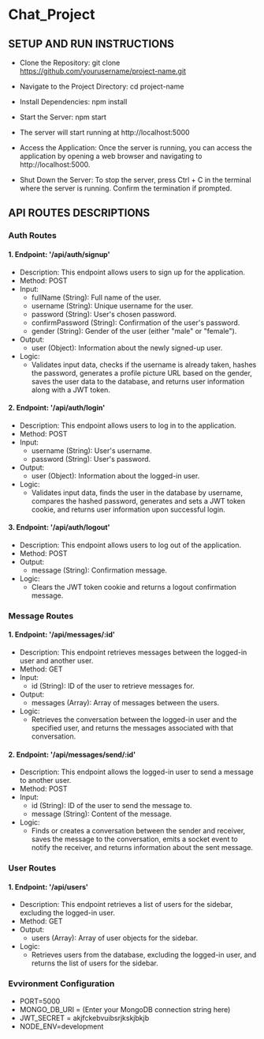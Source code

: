 # Chat_Project

## SETUP AND RUN INSTRUCTIONS
  * Clone the Repository: git clone https://github.com/yourusername/project-name.git
  * Navigate to the Project Directory: cd project-name
  * Install Dependencies: npm install
  * Start the Server: npm start

  * The server will start running at http://localhost:5000
  * Access the Application: Once the server is running, you can access the application by opening a web browser and navigating to http://localhost:5000.
  * Shut Down the Server: To stop the server, press Ctrl + C in the terminal where the server is running. Confirm the termination if prompted.

## API ROUTES DESCRIPTIONS
### Auth Routes

#### 1. Endpoint: '/api/auth/signup'
  * Description: This endpoint allows users to sign up for the application.
  * Method: POST
  * Input:
      * fullName (String): Full name of the user.
      * username (String): Unique username for the user.
      * password (String): User's chosen password.
      * confirmPassword (String): Confirmation of the user's password.
      * gender (String): Gender of the user (either "male" or "female").
  * Output:
      * user (Object): Information about the newly signed-up user.
  * Logic:
      * Validates input data, checks if the username is already taken, hashes the password, generates a profile picture URL based on the gender, saves the user data to the database, and returns user information along with a JWT token.

#### 2. Endpoint: '/api/auth/login'
  * Description: This endpoint allows users to log in to the application.
  * Method: POST
  * Input:
      * username (String): User's username.
      * password (String): User's password.
  * Output:
      * user (Object): Information about the logged-in user.
  * Logic:
      * Validates input data, finds the user in the database by username, compares the hashed password, generates and sets a JWT token cookie, and returns user information upon successful login.

#### 3. Endpoint: '/api/auth/logout'
  * Description: This endpoint allows users to log out of the application.
  * Method: POST
  * Output:
      * message (String): Confirmation message.
  * Logic:
      * Clears the JWT token cookie and returns a logout confirmation message.

### Message Routes

#### 1. Endpoint: '/api/messages/:id'
  * Description: This endpoint retrieves messages between the logged-in user and another user.
  * Method: GET
  * Input:
      * id (String): ID of the user to retrieve messages for.
  * Output:
      * messages (Array): Array of messages between the users.
  * Logic:
      * Retrieves the conversation between the logged-in user and the specified user, and returns the messages associated with that conversation.

#### 2. Endpoint: '/api/messages/send/:id'
  * Description: This endpoint allows the logged-in user to send a message to another user.
  * Method: POST
  * Input:
      * id (String): ID of the user to send the message to.
      * message (String): Content of the message.
  * Logic:
      * Finds or creates a conversation between the sender and receiver, saves the message to the conversation, emits a socket event to notify the receiver, and returns information about the sent message.

### User Routes

#### 1.  Endpoint: '/api/users'
  * Description: This endpoint retrieves a list of users for the sidebar, excluding the logged-in user.
  * Method: GET
  * Output:
      * users (Array): Array of user objects for the sidebar.
  * Logic:
      * Retrieves users from the database, excluding the logged-in user, and returns the list of users for the sidebar.

### Evvironment Configuration 

  * PORT=5000
  * MONGO_DB_URI = (Enter your MongoDB connection string here)
  * JWT_SECRET = akjfckebvuibsrjkskjbkjb
  * NODE_ENV=development


   
 
  

